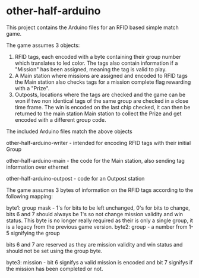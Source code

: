 # other-half-arduino
This project contains the Arduino files for an RFID based simple match game.

The game assumes 3 objects:
1. RFID tags, each encoded with a byte containing their group number which translates to led color.
   The tags also contain information if a "Mission" has been assigned, meaning the tag is valid to play.
2. A Main station where missions are assigned and encoded to RFID tags 
   the Main station also checks tags for a mission complete flag rewarding with a "Prize".
3. Outposts, locations where the tags are checked and the game can be won if two non identical tags of the 
   same group are checked in a close time frame.
   The win is encoded on the last chip checked, it can then be returned to the main station Main station to 
   collect the Prize and get encoded with a different group code.
   
The included Arduino files match the above objects

other-half-arduino-writer - intended for encoding RFID tags with their initial Group

other-half-arduino-main - the code for the Main station, also sending tag information over ethernet

other-half-arduino-outpost - code for an Outpost station

The game assumes 3 bytes of information on the RFID tags according to the following mapping:

byte1: group mask - 1's for bits to be left unchanged, 0's for bits to change, bits 6 and 7 should always be 1's so not change mission validity and win status.
                    This byte is no longer really required as their is only a single group, it is a legacy from the previous game version.
byte2: group - a number from 1-5 signifying the group

bits 6 and 7 are reserved as they are mission validity and win status and should not be set using the group byte.

byte3: mission - bit 6 signifys a valid mission is encoded and bit 7 signifys if the mission has been completed or not.

